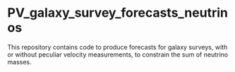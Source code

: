 # PV_galaxy_survey_forecasts_neutrinos
This repository contains code to produce forecasts for galaxy surveys, with or without peculiar velocity measurements, to constrain the sum of neutrino masses.
